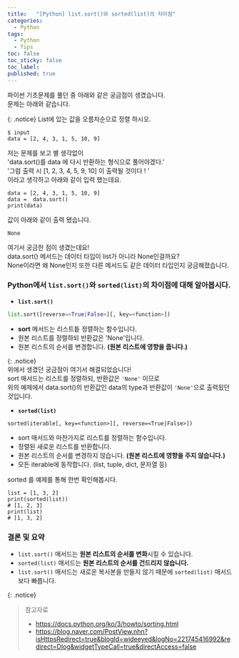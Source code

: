 ```yaml
---
title:   "[Python] list.sort()와 sorted(list)의 차이점"
categories: 
  - Python
tags:
  - Python
  - Tips
toc: false
toc_sticky: false
toc_label: 
published: true
---
```


파이썬 기초문제를 풀던 중 아래와 같은 궁금점이 생겼습니다.  
문제는 아래와 같습니다.  
  
{: .notice}
List에 있는 값을 오름차순으로 정렬 하시오.  
```
$ input
data = [2, 4, 3, 1, 5, 10, 9]
```
저는 문제를 보고 별 생각없이  
'data.sort()를 data 에 다시 반환하는 형식으로 풀어야겠다.'  
'그럼 출력 시 [1, 2, 3, 4, 5, 9, 10] 이 출력될 것이다 ! '  
이라고 생각하고 아래와 같이 입력 했는데요.  
```
data = [2, 4, 3, 1, 5, 10, 9]  
data =  data.sort()  
print(data)
```  
값이 아래와 같이 출력 됐습니다.  
```
None
```  
여기서 궁금한 점이 생겼는데요!  
data.sort() 메서드는 데이터 타입이 list가 아니라 None인걸까요?  
None이라면 왜 None인지 또한 다른 메서드도 같은 데이터 타입인지 궁금해졌습니다.

### Python에서 `list.sort()`와 `sorted(list)`의 차이점에 대해 알아봅시다.
  
- **`list.sort()`**
```python
list.sort([reverse=<True|False>][, key=<function>])
```
  - **sort** 메서드는 리스트틑 정렬하는 함수입니다.  
  - 원본 리스트를 정렬하되 반환값은 'None'입니다.
  - 원본 리스트의 순서를 변경합니다. **(원본 리스트에 영향을 줍니다.)**

{: .notice}  
위에서 생겼던 궁금점이 여기서 해결되었습니다!  
sort 매서드는 리스트를 정렬하되, 반환값은 `'None'` 이므로  
위의 예제에서 data.sort()의 반환값인 data의 type과 반환값이 `'None'`으로 출력됬던 것입니다.  

- **`sorted(list)`**
```
sorted(iterable[, key=<function>][, reverse=<True|False>])
```
 - sort 매서드와 마찬가지로 리스트를 정렬하는 함수입니다.
 - 정렬된 새로운 리스트를 반환합니다. 
 - 원본 리스트의 순서를 변경하지 않습니다. **(원본 리스트에 영향을 주지 않습니다.)**
 - 모든 iterable에 동작합니다. (list, tuple, dict, 문자열 등)
  
sorted 를 예제를 통해 한번 확인해봅시다.
  
```
list = [1, 3, 2]
print(sorted(list))
# [1, 2, 3]
print(list)
# [1, 3, 2]
```
  
### 결론 및 요약
- `list.sort()` 매서드는 **원본 리스트의 순서를 변화**시킬 수 있습니다.
- `sorted(list)` 매서드는 **원본 리스트의 순서를 건드리지 않습니다.**
- `list.sort()` 매서드는 새로운 복사본을 만들지 않기 때문에 `sorted(list)` 매서드보다 빠릅니다.
  
{: .notice}
> 참고자료  
> - <https://docs.python.org/ko/3/howto/sorting.html>
> - <https://blog.naver.com/PostView.nhn?isHttpsRedirect=true&blogId=wideeyed&logNo=221745416992&redirect=Dlog&widgetTypeCall=true&directAccess=false>